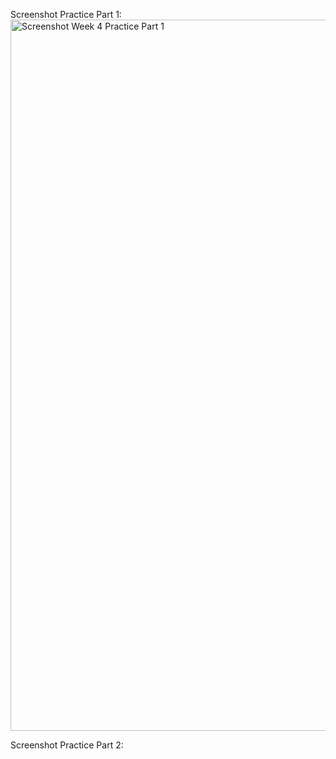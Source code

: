 Screenshot Practice Part 1:
<img width="1919" height="1138" alt="Screenshot Week 4 Practice Part 1" src="https://github.com/user-attachments/assets/1baaf250-3ccd-47c1-8326-fbf910f8f1b8" />

Screenshot Practice Part 2:
